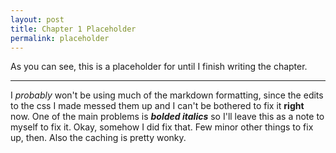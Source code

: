 ```yaml
---
layout: post
title: Chapter 1 Placeholder
permalink: placeholder
---
```


As you can see, this is a placeholder for until I finish writing the chapter. 

---

I *probably* won't be using much of the markdown formatting, since the edits to the css I made messed them up and I can't be bothered to fix it **right** now. One of the main problems is ***bolded italics*** so I'll leave this as a note to myself to fix it. Okay, somehow I did fix that. Few minor other things to fix up, then. Also the caching is pretty wonky.

